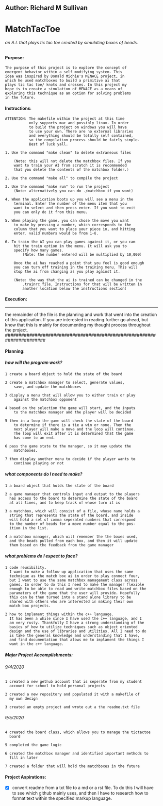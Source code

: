 ## Author: Richard M Sullivan

# MatchTacToe 
###### an A.I. that plays tic tac toe created by simulating boxes of beads.


#### Purpose:
    The purpose of this project is to explore the concept of
    emergent behavior within a self modifying system. This 
    idea was inspired by Donald Michie's MENACE project, in
    which he used matchboxes to build a primitive ai that 
    plays tic tac toe/ knots and crosses. In this project my
    hope is to create a simulation of MENACE as a means of 
    exploring this technique as an option for solving problems
    in the future.

#### Instructions:
    ATTENTION: The makefile within the project at this time
               only supports mac and possibly linux. In order
               to build the project on windows you will have
               to use your own. There are no external libraries
               and everything should be totally self contained,
               so the compilation process should be fairly simple.
               Best of luck yall.

    1. Use the command "make clean" to delete extraneous files
        
        (Note: this will not delete the matchbox files. If you
        want to train your AI from scratch it is recommended
        that you delete the contents of the matchbox folder.)
    
    2. Use the command "make all" to compile the project

    3. Use the command "make run" to run the project
        (Note: alternatively you can do ./matchbox if you want)

    4. When the application boots up you will see a menu in the
        terminal. Enter the number of the menu item that you
        want to select and then press enter. If you want to exit
        you can only do it from this menu.

    5. When playing the game, you can chose the move you want
        to make by pressing a number, which corresponds to the 
        column that you want to place your piece in, and hitting
        enter. valid numbers would be from 1-8.

    6. To train the AI you can play games against it, or you can
        hit the train option in the menu. It will ask you to
        specify how many games. 
            (Note: the number entered will be multiplied by 10,000)
        
        Once the ai has reached a point that you feel is good enough
        you can turn off training in the training menu. This will
        stop the ai from changing as you play against it.

        (Note: the way that the ai is trained can be changed in the
            .trainrc file. Instructions for that will be written in
            another location below the instructions section)


#### Execution:


-------------------------------------------------------------------------
the remainder of the file is the planning and work that went into the
creation of this applicaiton. If you are interested in reading further go
ahead, but know that this is mainly for documenting my thought process
throughout the project.
#######################################################################

#### Planning:

##### how will the program work?
    1 create a board object to hold the state of the board
    
    2 create a matchbox manager to select, generate values,
        save, and update the matchboxes
    
    3 display a menu that will allow you to either train or play
        against the matchbox opponent
    
    4 based on the selection the game will start, and the inputs
        to the matchbox manager and the player will be decided

    5 then in a loop the game will check the state of the board
        to determine if there is a tie a win or none. Then the
        next player will make a move and the loop will continue.
        The loop will exit after it is determined that the game
        has come to an end.

    6 pass the game state to the manager, so it may update the
        matchboxes.

    7 then display another menu to decide if the player wants to
        continue playing or not
    
##### what components do I need to make?
    1 a board object that holds the state of the board
    
    2 a game manager that controls input and output to the players
      has access to the board to determine the state of the board
      at all times, and to keep track of whose turn it is
    
    3 a matchbox, which will consist of a file, whose name holds a
      string that represents the state of the board, and inside
      will hold a set of comma seperated numbers that correspond
      to the number of beads for a move number equal to the pos-
      ition in the list.
    
    4 a matchbox manager, which will remember the the boxes used,
      and the beads pulled from each box, and then it will update
      them based on the feedback from the game manager

##### what problems do I expect to face?
    1 code reusibility. 
      I want to make a follow up application that uses the same
      technique as the match box ai in order to play connect four,
      but I want to use the same matchbox management class across
      games. In order to do this I need to make the manager flexible
      enough to be able to read and write matchbox files based on the
      paramaters of the game that the user will provide. Hopefully 
      this can be then turned into a stand alone library to be
      shared with others who are interested in making their own 
      match box projects.

    2 how to implament things within the c++ language.
      It has been a while since I have used the c++ language, and I
      am very rusty. Thankfully I have a strong understanding of the
      basics of how to utilize techniques such as object oriented
      design and the use of libraries and utilities. All I need to do
      is take the general knowledge and understanding that I have,
      and find documentation that alows me to implament the things I
      want in the c++ language. 


##### Major Project Accomplishments:
###### 9/4/2020
    1 created a new gethub account that is seperate from my student
      account for school to hold personal projects

    2 created a new repository and populated it with a makefile of
      my own design

    3 created an empty project and wrote out a the readme.txt file

###### 9/5/2020
    4 created the board class, which allows you to manage the tictactoe
      board
    
    5 completed the game logic
    
    6 created the matchbox manager and identified important methods to
      fill in later
    
    7 created a folder that will hold the matchboxes in the future
    
#### Project Aspirations:
-[x] convert readme from a txt file to a md or a rst file.
     To do this I will have to see which github mainly uses, and
     then I have to research how to format text within the specified
     markup language.
